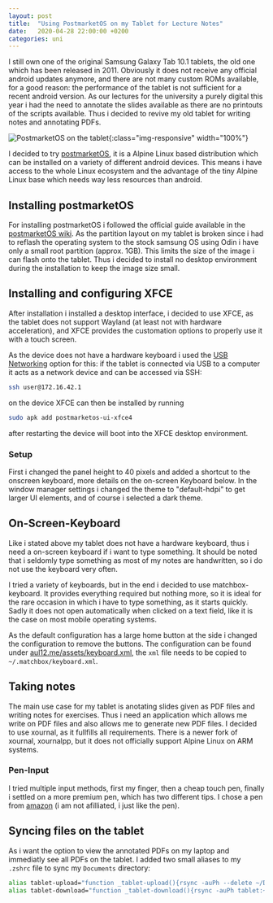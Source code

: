 ```yaml
---
layout: post
title:  "Using PostmarketOS on my Tablet for Lecture Notes"
date:   2020-04-28 22:00:00 +0200
categories: uni
---
```


I still own one of the original Samsung Galaxy Tab 10.1 tablets, the old one which has been released in 2011.
Obviously it does not receive any official android updates anymore, and there are not many custom ROMs available,
for a good reason: the performance of the tablet is not sufficient for a recent android version.
As our lectures for the university a purely digital this year i had the need to annotate the slides available as
there are no printouts of the scripts available. Thus i decided to revive my old tablet for writing notes 
and annotating PDFs.

![PostmarketOS on the tablet](../../../../../assets/img/pmos-setup.jpg){:class="img-responsive" width="100%"}

I decided to try [postmarketOS](https://postmarketos.org/), it is a Alpine Linux based distribution which can be
installed on a variety of different android devices. This means i have access to the whole Linux ecosystem and the
advantage of the tiny Alpine Linux base which needs way less resources than android.

## Installing postmarketOS
For installing postmarketOS i followed the official guide available in the 
[postmarketOS wiki](https://wiki.postmarketos.org/wiki/Samsung_Galaxy_Tab_10.1%22_(samsung-p4wifi)#Installation).
As the partition layout on my tablet is broken since i had to reflash the operating system to the stock samsung OS
using Odin i have only a small root partition (approx. 1GB). This limits the size of the image i can flash onto
the tablet. Thus i decided to install no desktop environment during the installation to keep the image size small.

## Installing and configuring XFCE
After installation i installed a desktop interface, i decided to use XFCE, as
the tablet does not support Wayland (at least not with hardware acceleration),
and XFCE provides the customation options to properly use it with a touch screen.

As the device does not have a hardware keyboard i used the 
[USB Networking](https://wiki.postmarketos.org/wiki/USB_Network) option for this:
if the tablet is connected via USB to a computer it acts as a network device and
can be accessed via SSH:
```bash
ssh user@172.16.42.1
```
on the device XFCE can then be installed by running
```bash
sudo apk add postmarketos-ui-xfce4
```
after restarting the device will boot into the XFCE desktop environment.

### Setup
First i changed the panel height to 40 pixels and added a shortcut to the onscreen keyboard, more details on the 
on-screen Keyboard below.
In the window manager settings i changed the theme to "default-hdpi" to get larger UI elements, and of course
i selected a dark theme.

## On-Screen-Keyboard
Like i stated above my tablet does not have a hardware keyboard, thus i need a on-screen keyboard if i want to type something.
It should be noted that i seldomly type something as most of my notes are handwritten,
so i do not use the keyboard very often.

I tried a variety of keyboards, but in the end i decided to use matchbox-keyboard.
It provides everything required but nothing more, so it is ideal for the rare occasion
in which i have to type something, as it starts quickly.
Sadly it does not open automatically when clicked on a text field, like it is the case on most mobile operating systems.

As the default configuration has a large home button at the side i changed the configuration to remove the buttons. 
The configuration can be found under [aul12.me/assets/keyboard.xml](/assets/keyboard.xml), 
the `xml` file needs to be copied to `~/.matchbox/keyboard.xml`.

## Taking notes
The main use case for my tablet is anotating slides given as PDF files and writing notes for exercises.
Thus i need an application which allows me write on PDF files and also allows me to generate new PDF files.
I decided to use xournal, as it fullfills all requirements. There is a newer fork of xournal, xournalpp, but
it does not officially support Alpine Linux on ARM systems.

### Pen-Input
I tried multiple input methods, first my finger, then a cheap touch pen, finally i settled on a more premium pen,
which has two different tips. I chose a pen from [amazon](https://www.amazon.de/-/en/gp/product/B073GX9C3J/ref=ppx_yo_dt_b_asin_title_o00_s00?ie=UTF8&psc=1)
(i am not afilliated, i just like the pen).


## Syncing files on the tablet
As i want the option to view the annotated PDFs on my laptop and immediatly see all PDFs on the tablet.
I added two small aliases to my `.zshrc` file to sync my `Documents` directory:
```bash
alias tablet-upload="function _tablet-upload(){rsync -auPh --delete ~/Documents tablet:~}; _tablet-upload"
alias tablet-download="function _tablet-download(){rsync -auPh tablet:~/Documents/ ~/Documents}; _tablet-download"
```


